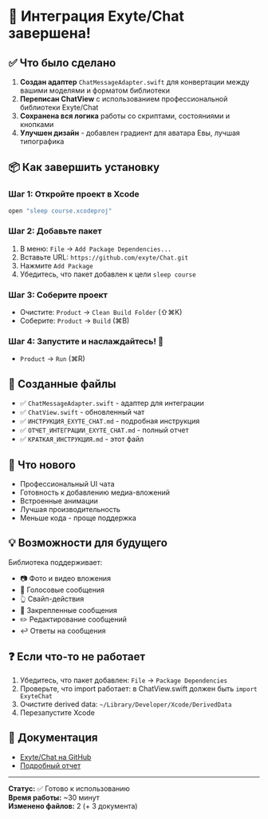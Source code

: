 # 🚀 Интеграция Exyte/Chat завершена!

## ✅ Что было сделано

1. **Создан адаптер** `ChatMessageAdapter.swift` для конвертации между вашими моделями и форматом библиотеки
2. **Переписан ChatView** с использованием профессиональной библиотеки Exyte/Chat
3. **Сохранена вся логика** работы со скриптами, состояниями и кнопками
4. **Улучшен дизайн** - добавлен градиент для аватара Евы, лучшая типографика

## 📦 Как завершить установку

### Шаг 1: Откройте проект в Xcode
```bash
open "sleep course.xcodeproj"
```

### Шаг 2: Добавьте пакет
1. В меню: `File` → `Add Package Dependencies...`
2. Вставьте URL: `https://github.com/exyte/Chat.git`
3. Нажмите `Add Package`
4. Убедитесь, что пакет добавлен к цели `sleep course`

### Шаг 3: Соберите проект
- Очистите: `Product` → `Clean Build Folder` (⇧⌘K)
- Соберите: `Product` → `Build` (⌘B)

### Шаг 4: Запустите и наслаждайтесь! 🎉
- `Product` → `Run` (⌘R)

## 📄 Созданные файлы

- ✅ `ChatMessageAdapter.swift` - адаптер для интеграции
- ✅ `ChatView.swift` - обновленный чат
- ✅ `ИНСТРУКЦИЯ_EXYTE_CHAT.md` - подробная инструкция
- ✅ `ОТЧЕТ_ИНТЕГРАЦИИ_EXYTE_CHAT.md` - полный отчет
- ✅ `КРАТКАЯ_ИНСТРУКЦИЯ.md` - этот файл

## 🎨 Что нового

- Профессиональный UI чата
- Готовность к добавлению медиа-вложений
- Встроенные анимации
- Лучшая производительность
- Меньше кода - проще поддержка

## 💡 Возможности для будущего

Библиотека поддерживает:
- 📷 Фото и видео вложения
- 🎤 Голосовые сообщения
- 👆 Свайп-действия
- 📌 Закрепленные сообщения
- ✏️ Редактирование сообщений
- ↩️ Ответы на сообщения

## ❓ Если что-то не работает

1. Убедитесь, что пакет добавлен: `File` → `Package Dependencies`
2. Проверьте, что import работает: в ChatView.swift должен быть `import ExyteChat`
3. Очистите derived data: `~/Library/Developer/Xcode/DerivedData`
4. Перезапустите Xcode

## 📖 Документация

- [Exyte/Chat на GitHub](https://github.com/exyte/Chat)
- [Подробный отчет](./ОТЧЕТ_ИНТЕГРАЦИИ_EXYTE_CHAT.md)

---

**Статус:** ✅ Готово к использованию  
**Время работы:** ~30 минут  
**Изменено файлов:** 2 (+ 3 документа)

